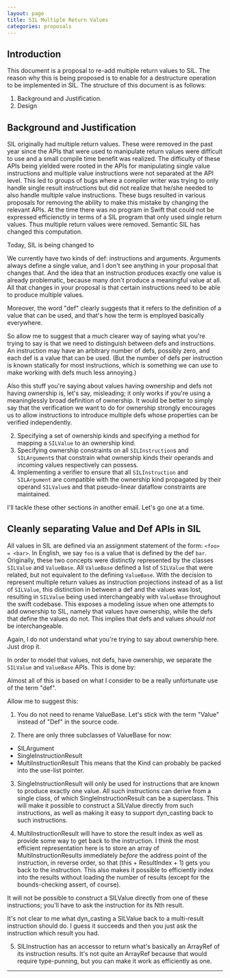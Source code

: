 ```yaml
---
layout: page
title: SIL Multiple Return Values
categories: proposals
---
```


## Introduction

This document is a proposal to re-add multiple return values to SIL. The reason
why this is being proposed is to enable for a destructure operation to be
implemented in SIL. The structure of this document is as follows:

1. Background and Justification.
2. Design

## Background and Justification

SIL originally had multiple return values. These were removed in the past year
since the APIs that were used to manipulate return values were difficult to use
and a small compile time benefit was realized. The difficulty of these APIs
being yielded were rooted in the APIs for manipulating single value instructions
and multiple value instructions were not separated at the API level. This led to
groups of bugs where a compiler writer was trying to only handle single result
instructions but did not realize that he/she needed to also handle multiple
value instructions. These bugs resulted in various proposals for removing the
ability to make this mistake by changing the relevant APIs. At the time there
was no program in Swift that could not be expressed efficienctly in terms of a
SIL program that only used single return values. Thus multiple return values
were removed. Semantic SIL has changed this computation.

Today, SIL is being changed to 

We currently have two kinds of def: instructions and arguments.  Arguments
always define a single value, and I don't see anything in your proposal that
changes that.  And the idea that an instruction produces exactly one value is
already problematic, because many don't produce a meaningful value at all.
All that changes in your proposal is that certain instructions need to be able
to produce multiple values.

Moreover, the word "def" clearly suggests that it refers to the definition of a
value that can be used, and that's how the term is employed basically everywhere.

So allow me to suggest that a much clearer way of saying what you're trying to
say is that we need to distinguish between defs and instructions.  An instruction
may have an arbitrary number of defs, possibly zero, and each def is a value
that can be used.  (But the number of defs per instruction is known statically
for most instructions, which is something we can use to make working with
defs much less annoying.)

Also this stuff you're saying about values having ownership and defs not having
ownership is, let's say, misleading; it only works if you're using a meaninglessly
broad definition of ownership.  It would be better to simply say that the verification
we want to do for ownership strongly encourages us to allow instructions to 
introduce multiple defs whose properties can be verified independently.

2. Specifying a set of ownership kinds and specifying a method for mapping a
   `SILValue` to an ownership kind.
3. Specifying ownership constraints on all `SILInstruction`s and `SILArgument`s
   that constrain what ownership kinds their operands and incoming values
   respectively can possess.
4. Implementing a verifier to ensure that all `SILInstruction` and `SILArgument`
   are compatible with the ownership kind propagated by their operand
   `SILValue`s and that pseudo-linear dataflow constraints are maintained.

I'll tackle these other sections in another email.  Let's go one at a time.

## Cleanly separating Value and Def APIs in SIL

All values in SIL are defined via an assignment statement of the form: `<foo> = <bar>`.
In English, we say `foo` is a value that is defined by the def
`bar`. Originally, these two concepts were distinctly represented by the classes
`SILValue` and `ValueBase`. All `ValueBase` defined a list of `SILValue` that
were related, but not equivalent to the defining `ValueBase`. With the decision
to represent multiple return values as instruction projections instead of as a
list of `SILValue`, this distinction in between a def and the values was lost,
resulting in `SILValue` being used interchangeably with `ValueBase` throughout
the swift codebase. This exposes a modeling issue when one attempts to add
ownership to SIL, namely that values have ownership, while the defs that define
the values do not. This implies that defs and values *should not* be
interchangeable.

Again, I do not understand what you're trying to say about ownership here.
Just drop it.

In order to model that values, not defs, have ownership, we separate the
`SILValue` and `ValueBase` APIs. This is done by:

Almost all of this is based on what I consider to be a really unfortunate use
of the term "def".

Allow me to suggest this:

1. You do not need to rename ValueBase.  Let's stick with the term "Value"
instead of "Def" in the source code.

2. There are only three subclasses of ValueBase for now:
  - SILArgument
  - SingleInstructionResult
  - MultiInstructionResult
This means that the Kind can probably be packed into the use-list pointer.

3. SingleInstructionResult will only be used for instructions that are known to
produce exactly one value.  All such instructions can derive from a single
class, of which SingleInstructionResult can be a superclass.  This will make
it possible to construct a SILValue directly from such instructions, as well as
making it easy to support dyn_casting back to such instructions.

4. MultiInstructionResult will have to store the result index as well as provide
some way to get back to the instruction.  I think the most efficient representation
here is to store an array of MultiInstructionResults immediately *before* the
address point of the instruction, in reverse order, so that (this + ResultIndex + 1)
gets you back to the instruction.  This also makes it possible to efficiently index
into the results without loading the number of results (except for the
bounds-checking assert, of course).

It will not be possible to construct a SILValue directly from one of these instructions;
you'll have to ask the instruction for its Nth result.

It's not clear to me what dyn_casting a SILValue back to a multi-result instruction
should do.  I guess it succeeds and then you just ask the instruction which
result you had.

5. SILInstruction has an accessor to return what's basically an ArrayRef of
its instruction results.  It's not quite an ArrayRef because that would require
type-punning, but you can make it work as efficiently as one.

---

<!--

### Multiple Return Value Implementation

Now that we have separated the APIs that relate `SILValue` and `ValueDef`
cleanly. (TODO Maybe say match the model?), we need to consider how to represent
multiple return values. We do this by introducing a new class called a
`ValueBundle`.

A `ValueBundle` is conceptually a “bundle of values” that is represented by an
SSA value. Its sub-elements can only be extracted by an as yet to be implemented
`bundle_extract` instruction. In the trivial case (i.e. a unary result), we do
not represent the `ValueBundle` and `bundle_extract` explicitly. This ensures
that the current IR we print today is invariant. But in the case of a
`ValueBundle` with multiple elements, we require that:

The `ValueBundle` SSA value is only used by `bundle_extract` instructions.  Each
“sub-element” of the `ValueBundle` is taken by a `bundle_extract` instruction
exactly once along all paths through the program.  This enables `ValueBundles`
to be used with `bundle_extracts` to represent multiple return values.

Given that a `ValueBundle` is what a `ValueDef` defines, we make `ValueBundle` a
field on `ValueDef`:

    class ValueDef {
      ...
      ValueBundle Bundle;
    
    public:
      ValueBundle *getValues() const;
      ...
    }

Given that ValueBundle is now on ValueDef and it contains the bundle of values
defined by ValueDef, we remove the SILType and use-list field in ValueDef and
move those into ValueBundle. Thus we define the ValueBundle API as follows:

    class ValueBundleImpl {
      SILType *typeBegin;
      SILType *typeEnd;
    
    public:
      ArrayRef<SILType> getTypes() const {
        return {typeBegin, typeEnd};
      }
    
      using UseListTy =
        ArrayRefView<std::function<iterator_range<use_iterator> (Operand *)>>;
      UseListTy getUseLists() const {
        return make_arrayrefview(ArrayRef<Operand>(getOperandBegin(), getNumElements()),
                                 [](Operand *Op) -> iterator_range<use_iterator> {
                                   return {use_iterator(Op), use_iterator(nullptr)};
                                 });
        return {opBegin, getNumElements()};
      }
    
      unsigned getNumElements() const { return typeEnd - typeBegin; }
    
      TrivialValueBundle *getAsTrivial() const {
        if (getNumElements() != 1)
          return nullptr;
        return reinterpret_cast<TrivialValueBundle *>(this);
      }
    
      /// Return a range that acts as a flatmap of other ranges.
      flatmap_range<UseListTy> getAllUses() const {
        return make_flatmap_range(getUseLists());
      }
    
    private:
      Operand **getOperandBegin() const {
        return reinterpret_cast<Operand **>(this + 1);
      }
    };

    template <unsigned NumElts>
    class ValueBundle : public ValueBundleImpl,
                        protected llvm::TrailingObjects<SILType, Operand *> {
    public:
      ValueBundle() : NumElements(NumElts) {}
    };
    
    class TrivialValueBundle : ValueBundle<1> {
      SILType getType() const {
        return getTypeStart()[0];
      }
    
      use_iterator use_begin() const {
        return use_iterator(opBegin);
      }
    
      use_iterator use_end() const {
        return use_iterator(nullptr);
      }
    
      iterator_range<use_iterator> getUses() const {
        return {use_begin(), use_end()};
      }
    };

Notice how we explicitly differentiate in the class hierarchy in between the
case of having a TrivialValueBundle and a NonTrivialValueBundle. We make it easy
to go from ValueBundle to TrivialValueBundle by using the familiar getAs pattern
to make it easy to test. Thus when before one would perform:

    for (auto *Use : V->getUses()) {
      ...
    }

Instead one performs:

    if (auto *TrivialVB = V->getValues()->getAsTrivial()) {
      for (auto *Use : TrivialVB->getUses()) {
        ...
      }
    }

If one does not care about whether or not one has a trivial value bundle, there
is a convenience API for retrieving all uses from all operand lists:

    for (auto *Use : V->getAllUses()) {
      ...
    }

If we know that our ValueBase has a single result (i.e. it is a `SILArgument`,
`SILUndef`, or a `SILInstruction` with 1 result), then we can expose the trivial
value bundle APIs such as getType(), getUses(), etc.

This does require us to change SILValue. Previously when we had multiple return
values, a SILValue contained a pointer to the ValueBase and an integer
representing the index in the multiple return value array of the
ValueBase. Since we have eliminated multiple return values, SILValue’s have been
used often times in data structures that expect a pointer sized value. This
creates some representation issues for us to work around. We do this by
introducing a new data structure called EmbeddedPointerListInt. This is a class
that embeds an integer in the spare bits of a list of pointers. Assume that we 4
byte align our Operands implying our operand pointers provide us with 4 bits to
work with. We wish to store in these spare bits the operand offset from specific
leader operands to the first operand in the operand list. We first assume that a
user will never define a struct with 32768 fields. This means we need to find 15
bits of extra space. Then we use the following for a given SILValue to determine
its ValueBundle:

Define an EmbeddedPointerListInt pointer list as a group of up to 5 pointers
where we store an integer in the spare bits of the pointers. We use a variadic
integer scheme by saying that the leader pointer of the EmbeddedPointerListInt
is the only pointer that does not have its bottom tagged pointer bit set. This
enables one to iterate back through the pointers to determine the beginning of
an EmbeddedPointerListInt. Then we introduce an additional constraint where we
say that if we have a leader pointer where the 2nd to the bottom bit is set,
then we know we are at the beginning of a list of EmbeddedPointerListInts. This
enables us to determine the difference in between the first leader pointer in
the operand list and the rest of the leader pointers.

Assume that we store a pointer to the Operand *(i.e. ValueBundle use list)
associated with a given SILValue. We begin by checking the 1st bit. If none of
the lower bits are set, then we know that we have the first element of the
Operand list and know the location of the ValueBundle structure. Assume that the
1st bit is set to 1. Then we check if the second bit is set. If the second bit
is not set, then we know that we have reached the beginning of the operand list
of a NonTrivialValueBundle. If the second bit is set, then we know we have the
leader pointer of an intermediate ValueBundle. Since we do not know if we have a
full EmbeddedPointerListInt, we go back through the Operand list to the previous
EmbeddedPointerListInt. We know via contiguousness that this must be a full
EmbeddedPointerListInt, then we extract the distance to the beginning of the
Operand list and recover the location of the ValueBundle. If the 1st bit is not
set, then we know that we do not have a leader pointer in an
EmbeddedPointerListInt. Then we traverse backwards through the Operand list
until we find a leader. If the leader pointer is a beginning of Operand list
pointer, we know the address of our ValueBundle. Otherwise, if we visit 5
elements before we find a leader pointer, then we know that this operand was
part of a complete EmbeddedPointerListInt and can retrieve the relative offset
to the ValueBundle containing the SILValue. If we do not visit 5 elements before
we find a leader pointer, we jump back 5 elements to ensure that we can find a
complete EmbeddedPointerListInt and retrieve the relative offset from the leader
operand of that EmbeddedPointerListInt to the ValueBundle. The key thing to
notice is that the case of a TrivialValueBundle is extremely fast and simple
since that will be the majority of the cases that are visited, while the more
complicated case of having a non-trivial ValueBundle still has a constant amount
of work and does not involve performing a scalability hurting linear search or
bisection along the operand list.
-->
